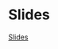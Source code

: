 # Slides

[Slides](https://docs.google.com/presentation/d/17nfFK1oSuvImUGrF-_Y49X_7kJmF1slwi8oUIyOwS5U/edit?usp=sharing)
